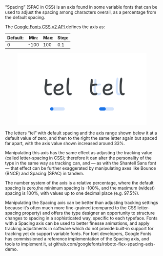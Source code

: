 
“Spacing” (SPAC in CSS) is an axis found in some variable fonts that can be used to adjust the spacing among characters overall, as a percentage from the default spacing.

The [Google Fonts CSS v2 API ](https://developers.google.com/fonts/docs/css2) defines the axis as:

| Default: | Min: | Max: | Step: |
| --- | --- | --- | --- |
| 0 | -100 | 100 | 0.1 |

<figure>

![An image showing two type specimens, each with an axis slider underneath. The specimen on the left shows the effects of the axis’ lowest value. The specimen on the right shows the effects of the axis’ highest value.](images/thumbnail.svg)

</figure>

<figcaption>The letters “tel” with default spacing and the axis range shown below it at a default value of zero, and then to the right the same letter again but spaced far apart, with the axis value shown increased around 33%.</figcaption>

Manipulating this axis has the same effect as adjusting the tracking value (called letter-spacing in CSS); therefore it can alter the personality of the type in the same way as tracking can, and — as with the Shantell Sans font — that effect can be further exaggerated by manipulating axes like Bounce (BNCE) and Spacing (SPAC) in tandem. 

The number system of the axis is a relative percentage, where the default spacing is zero,the minimum spacing is -100%, and the maximum (widest) spacing is 100%, with values up to one decimal place (e.g. 97.5%).

Manipulating the Spacing axis can be better than adjusting tracking settings because it’s often much more fine-grained (compared to the CSS letter-spacing property) and offers the type designer an opportunity to structure changes to spacing in a sophisticated way, specific to each typeface. Fonts with a Spacing axis can be used to better finesse animations, and apply tracking adjustments in software which do not provide built-in support for tracking yet do support variable fonts.
For font developers, Google Fonts has commissioned a reference implementation of the Spacing axis, and tools to implement it, at github.com/googlefonts/roboto-flex-spacing-axis-demo.